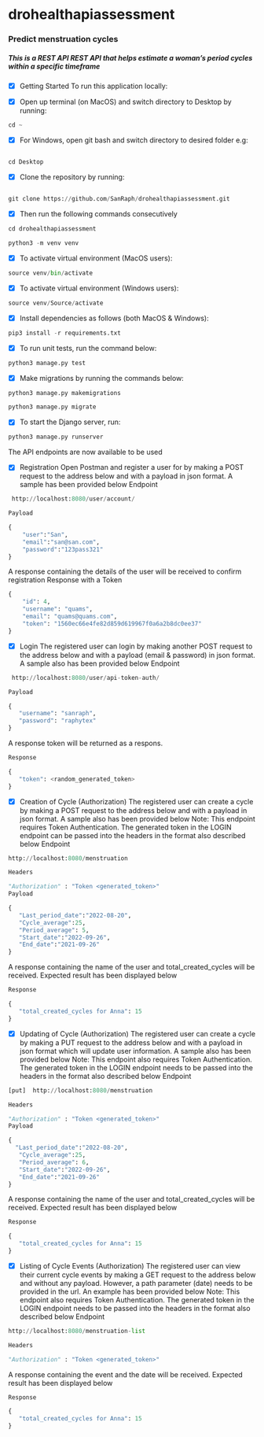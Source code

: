# drohealthapiassessment

### Predict menstruation cycles


##### This is a REST API REST API that helps estimate a woman’s period cycles within a specific timeframe

* [x] Getting Started
To run this application locally:

* [x] Open up terminal (on MacOS) and switch directory to Desktop by running:

```Python
cd ~

```
* [x] For Windows, open git bash and switch directory to desired folder e.g:

```Python

cd Desktop

```

* [x] Clone the repository by running:


```Python

git clone https://github.com/SanRaph/drohealthapiassessment.git

```

* [x] Then run the following commands consecutively

```Python
cd drohealthapiassessment
```

```Python
python3 -m venv venv
```
 
* [x] To activate virtual environment (MacOS users):
```Python
source venv/bin/activate
```
* [x] To activate virtual environment (Windows users):
```Python
source venv/Source/activate
```
* [x] Install dependencies as follows (both MacOS & Windows):
```Python
pip3 install -r requirements.txt
```
* [x] To run unit tests, run the command below:
```Python
python3 manage.py test
```

* [x] Make migrations by running the commands below:
```Python
python3 manage.py makemigrations
```
```Python
python3 manage.py migrate
```

* [x] To start the Django server, run:
```Python
python3 manage.py runserver
```
The API endpoints are now available to be used

* [x] Registration
Open Postman and register a user for by making a POST request to the address below and with a payload in json format. A sample has been provided below
Endpoint

```Python
 http://localhost:8080/user/account/

```

```Python
Payload

{
    "user":"San",
    "email":"san@san.com",
    "password":"123pass321"
}
```


A response containing the details of the user will be received to confirm registration
Response with a Token

```Python
{
    "id": 4,
    "username": "quams",
    "email": "quams@quams.com",
    "token": "1560ec66e4fe82d859d619967f0a6a2b8dc0ee37"
}

```

* [x] Login
The registered user can login by making another POST request to the address below and with a payload (email & password) in json format. A sample also has been provided below
Endpoint

```Python
 http://localhost:8080/user/api-token-auth/

```
 
 ```Python
Payload

{
    "username": "sanraph",
    "password": "raphytex"
}
```
A response token will be returned as a respons.

 ```Python
Response

{
    "token": <random_generated_token>
}
```
* [x] Creation of Cycle (Authorization)
The registered user can create a cycle by making a POST request to the address below and with a payload in json format. A sample also has been provided below
Note: This endpoint requires Token Authentication. The generated token in the LOGIN endpoint can be passed into the headers in the format also described below
Endpoint

```Python
http://localhost:8080/menstruation

```



 ```Python
 Headers

"Authorization" : "Token <generated_token>"
Payload

{
    "Last_period_date":"2022-08-20",
    "Cycle_average":25,
    "Period_average": 5,
    "Start_date":"2022-09-26",
    "End_date":"2021-09-26"
}


```
A response containing the name of the user and total_created_cycles will be received.
Expected result has been displayed below

 ```Python
 Response

{
    "total_created_cycles for Anna": 15
}

```

* [x] Updating of Cycle (Authorization)
The registered user can create a cycle by making a PUT request to the address below and with a payload in json format which will update user information. A sample also has been provided below
Note: This endpoint also requires Token Authentication. The generated token in the LOGIN endpoint needs to be passed into the headers in the format also described below
Endpoint

```Python
[put]  http://localhost:8080/menstruation

```

 ```Python
Headers

"Authorization" : "Token <generated_token>"
Payload

{
   "Last_period_date":"2022-08-20",
    "Cycle_average":25,
    "Period_average": 6,
    "Start_date":"2022-09-26",
    "End_date":"2021-09-26"
}

```

A response containing the name of the user and total_created_cycles will be received.
Expected result has been displayed below
 ```Python
 Response

{
    "total_created_cycles for Anna": 15
}

```
* [x] Listing of Cycle Events (Authorization)
The registered user can view their current cycle events by making a GET request to the address below and without any payload. However, a path parameter (date) needs to be provided in the url. An example has been provided below
Note: This endpoint also requires Token Authentication. The generated token in the LOGIN endpoint needs to be passed into the headers in the format also described below
Endpoint

```Python
http://localhost:8080/menstruation-list

```

 ```Python
 Headers

"Authorization" : "Token <generated_token>"

```

A response containing the event and the date will be received.
Expected result has been displayed below
 ```Python
 Response

{
    "total_created_cycles for Anna": 15
}

```
